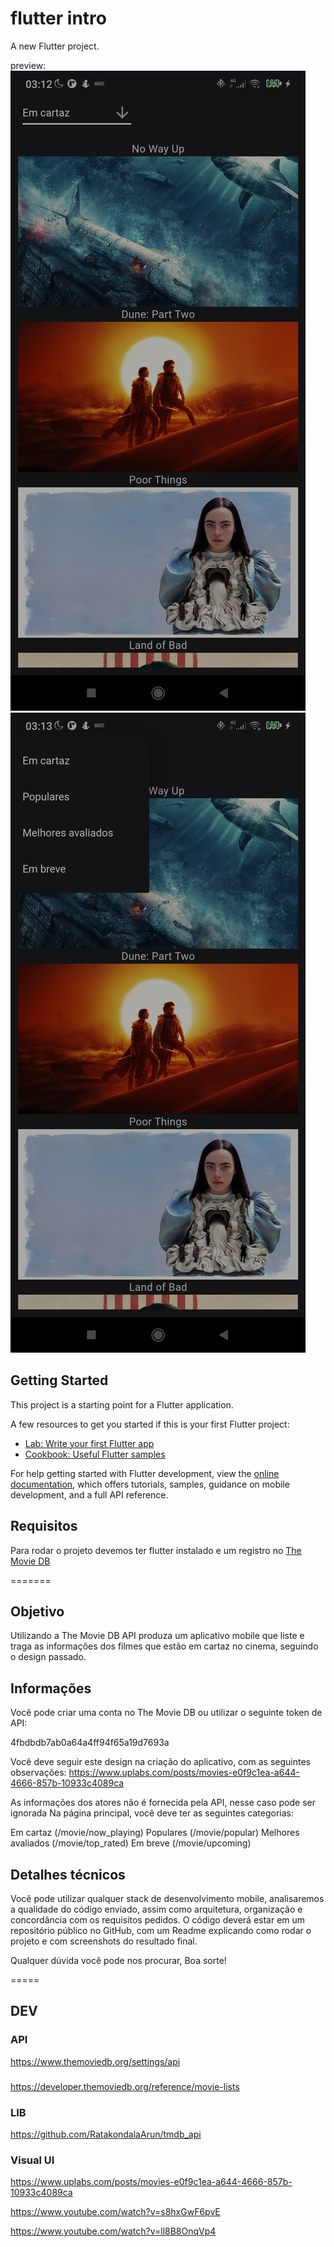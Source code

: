# flutter intro

A new Flutter project.

preview:
<img src="docs/images/Screenshot_2024-03-04-03-12-49-326_com.example.mobile_project.jpg"/>
<img src="docs/images/Screenshot_2024-03-04-03-13-09-835_com.example.mobile_project.jpg"/>
## Getting Started

This project is a starting point for a Flutter application.

A few resources to get you started if this is your first Flutter project:

- [Lab: Write your first Flutter app](https://docs.flutter.dev/get-started/codelab)
- [Cookbook: Useful Flutter samples](https://docs.flutter.dev/cookbook)

For help getting started with Flutter development, view the
[online documentation](https://docs.flutter.dev/), which offers tutorials,
samples, guidance on mobile development, and a full API reference.

## Requisitos

Para rodar o projeto devemos ter flutter instalado e um registro no [The Movie DB ](https://www.themoviedb.org/)


=======

## Objetivo

Utilizando a The Movie DB API produza um aplicativo mobile que liste e traga as informações dos filmes que estão em cartaz no cinema, seguindo o design passado.

## Informações

Você pode criar uma conta no The Movie DB ou utilizar o seguinte token de API:

4fbdbdb7ab0a64a4ff94f65a19d7693a  

Você deve seguir este design na criação do aplicativo, com as seguintes observações:
https://www.uplabs.com/posts/movies-e0f9c1ea-a644-4666-857b-10933c4089ca

As informações dos atores não é fornecida pela API, nesse caso pode ser ignorada
Na página principal, você deve ter as seguintes categorias:

Em cartaz (/movie/now_playing)
Populares (/movie/popular)
Melhores avaliados (/movie/top_rated)
Em breve (/movie/upcoming)   

## Detalhes técnicos

Você pode utilizar qualquer stack de desenvolvimento mobile, analisaremos a qualidade do código enviado, assim como arquitetura, organização e concordância com os requisitos pedidos.
O código deverá estar em um repositório público no GitHub, com um Readme explicando como rodar o projeto e com screenshots do resultado final.

Qualquer dúvida você pode nos procurar,
Boa sorte!


=====

## DEV

### API

https://www.themoviedb.org/settings/api

### 

https://developer.themoviedb.org/reference/movie-lists

### LIB

https://github.com/RatakondalaArun/tmdb_api

### Visual UI

https://www.uplabs.com/posts/movies-e0f9c1ea-a644-4666-857b-10933c4089ca

https://www.youtube.com/watch?v=s8hxGwF6pvE

https://www.youtube.com/watch?v=ll8B8OnqVp4
